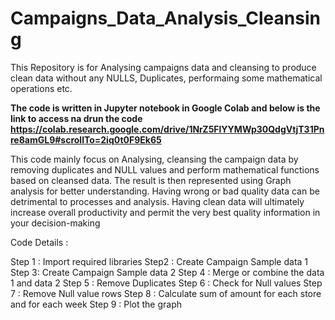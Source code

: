 # Campaigns_Data_Analysis_Cleansing
This Repository is for Analysing campaigns data and cleansing to produce clean data without any NULLS, Duplicates, performaing some mathematical operations etc.

**The code is written in Jupyter notebook in Google Colab and below is the link to access na drun the code  https://colab.research.google.com/drive/1NrZ5FlYYMWp30QdgVtjT31Pnre8amGL9#scrollTo=2iq0t0F9Ek65**


This code mainly focus on Analysing, cleansing the campaign data by removing duplicates and NULL values and perform mathematical functions based on cleansed data.
The result is then represented using Graph analysis for better understanding.
Having wrong or bad quality data can be detrimental to processes and analysis. Having clean data will ultimately increase overall productivity and permit the very best quality information in your decision-making

Code Details :

Step 1 : Import required libraries
Step2 : Create Campaign Sample data 1
Step 3: Create Campaign Sample data 2
Step 4 : Merge or combine the data 1 and data 2
Step 5 : Remove Duplicates
Step 6 : Check for Null values
Step 7 : Remove Null value rows
Step 8 : Calculate sum of amount for each store and for each week
Step 9 : Plot the graph




